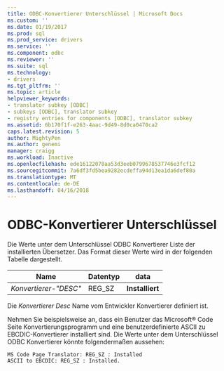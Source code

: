 ```yaml
---
title: ODBC-Konvertierer Unterschlüssel | Microsoft Docs
ms.custom: ''
ms.date: 01/19/2017
ms.prod: sql
ms.prod_service: drivers
ms.service: ''
ms.component: odbc
ms.reviewer: ''
ms.suite: sql
ms.technology:
- drivers
ms.tgt_pltfrm: ''
ms.topic: article
helpviewer_keywords:
- translator subkey [ODBC]
- subkeys [ODBC], translator subkey
- registry entries for components [ODBC], translator subkey
ms.assetid: 6b170f1f-e263-4aac-9d49-8d0ca0470ca2
caps.latest.revision: 5
author: MightyPen
ms.author: genemi
manager: craigg
ms.workload: Inactive
ms.openlocfilehash: ede16122078aa53d3eeb0799678537746e3fcf12
ms.sourcegitcommit: 7a6df3fd5bea9282ecdeffa94d13ea1da6def80a
ms.translationtype: MT
ms.contentlocale: de-DE
ms.lasthandoff: 04/16/2018
---
```

# <a name="odbc-translators-subkey"></a>ODBC-Konvertierer Unterschlüssel
Die Werte unter dem Unterschlüssel ODBC Konvertierer Liste der installierten Übersetzer. Das Format dieser Werte wird in der folgenden Tabelle dargestellt.  
  
|Name|Datentyp|data|  
|----------|---------------|----------|  
|*Konvertierer-"DESC"*|REG_SZ|**Installiert**|  
  
 Die *Konvertierer Desc* Name vom Entwickler Konvertierer definiert ist.  
  
 Nehmen Sie beispielsweise an, dass ein Benutzer das Microsoft® Code Seite Konvertierungsprogramm und eine benutzerdefinierte ASCII zu EBCDIC-Konvertierer installiert sind. Die Werte unter dem Unterschlüssel ODBC Konvertierer könnte folgendermaßen aussehen:  
  
```  
MS Code Page Translator: REG_SZ : Installed  
ASCII to EBCDIC: REG_SZ : Installed.  
```
